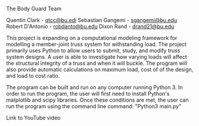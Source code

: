 The Body Guard Team

Quentin Clark - qtcc@bu.edi
Sebastian Gangemi - sgangemi@bu.edu
Robert D'Antonio - robdanto@bu.edu
Dixon Rand - drand21@bu.edu

This project is expanding on a computational modeling framework for modelling a member-joint truss system for withstanding load.
The project primarily uses Python to allow users to submit, study, and modify truss system designs.
A user is able to investigate how varying loads will affect the structural integrity of a truss and when it will buckle.
The program will also provide automatic calculations on maximum load, cost of of the design, and load to cost ratio.

The program can be built and run on any computer running Python 3. 
In order to run the program, the user will first need to install Python's matplotlib and scipy libraries.
Once these conditions are met, the user can run the program using the command line command: "Python3 main.py"


Link to YouTube video
